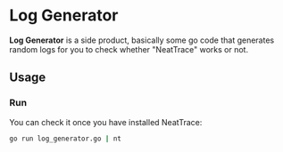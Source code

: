 # Log Generator

**Log Generator** is a side product, basically some go code that generates random logs for you to check whether "NeatTrace" works or not.


## Usage

### Run
You can check it once you have installed NeatTrace:

```bash
go run log_generator.go | nt
```

